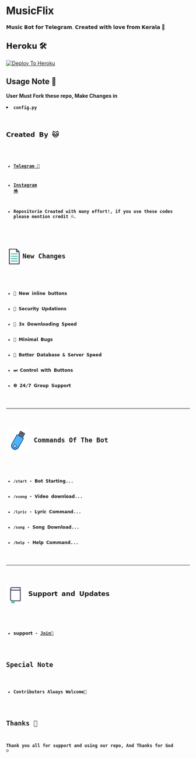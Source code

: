 # MusicFlix
𝗠𝘂𝘀𝗶𝗰 𝗕𝗼𝘁 𝗳𝗼𝗿 𝗧𝗲𝗹𝗲𝗴𝗿𝗮𝗺. 𝗖𝗿𝗲𝗮𝘁𝗲𝗱 𝘄𝗶𝘁𝗵 𝗹𝗼𝘃𝗲 𝗳𝗿𝗼𝗺 𝗞𝗲𝗿𝗮𝗹𝗮 🌴



## 𝗛𝗲𝗿𝗼𝗸𝘂 🛠

[![Deploy To Heroku](https://www.herokucdn.com/deploy/button.svg)](https://heroku.com/deploy?template=https://github.com/Abhijith-Sudhakaran/MusicFlix)

## Usage Note 📄

<b> User Must Fork these repo, Make Changes in <li><code>config.py</li>
## 𝗖𝗿𝗲𝗮𝘁𝗲𝗱 𝗕𝘆 🐱 
- [Telegram 💌](https://t.me/Telecat_X) 
- [Instagram 🪅](https://Instagram.com/hypercat_ext) 

- <b>Repositorie Created with many effort!, if you use these codes please mention credit ☺. 


<h2><img src="https://github.com/GeekTG/assets/raw/master/56-document-outline.gif" align="center" width="45">New Changes</h2>
<ul>
    <li>💎 𝗡𝗲𝘄 𝗶𝗻𝗹𝗶𝗻𝗲 𝗯𝘂𝘁𝘁𝗼𝗻𝘀</li>
    <li>🔐 𝗦𝗲𝗰𝘂𝗿𝗶𝘁𝘆 𝗨𝗽𝗱𝗮𝘁𝗶𝗼𝗻𝘀</li>
    <li>🔮 𝟯𝘅 𝗗𝗼𝘄𝗻𝗹𝗼𝗮𝗱𝗶𝗻𝗴 𝗦𝗽𝗲𝗲𝗱</li>
    <li>🔑 𝗠𝗶𝗻𝗶𝗺𝗮𝗹 𝗕𝘂𝗴𝘀</li>
    <li>🔄 𝗕𝗲𝘁𝘁𝗲𝗿 𝗗𝗮𝘁𝗮𝗯𝗮𝘀𝗲 & 𝗦𝗲𝗿𝘃𝗲𝗿 𝗦𝗽𝗲𝗲𝗱</li>
    <li>⏭ 𝗖𝗼𝗻𝘁𝗿𝗼𝗹 𝘄𝗶𝘁𝗵 𝗕𝘂𝘁𝘁𝗼𝗻𝘀</li>
    <li>🌐 𝟮𝟰/𝟳 𝗚𝗿𝗼𝘂𝗽 𝗦𝘂𝗽𝗽𝗼𝗿𝘁</li>
</ul>
<hr>
<h2><img src="https://github.com/GeekTG/assets/raw/master/744-pendrive-storage-lineal.gif" align="center" width="65"> Commands Of The Bot</h2>
<ul>
   <li><code>/start</code> - 𝗕𝗼𝘁 𝗦𝘁𝗮𝗿𝘁𝗶𝗻𝗴...</li>
    <li><code>/vsong</code> - 𝗩𝗶𝗱𝗲𝗼 𝗱𝗼𝘄𝗻𝗹𝗼𝗮𝗱...</li>
    <li><code>/lyric</code> - 𝗟𝘆𝗿𝗶𝗰 𝗖𝗼𝗺𝗺𝗮𝗻𝗱...</li>
    <li><code>/song</code> - 𝗦𝗼𝗻𝗴 𝗗𝗼𝘄𝗻𝗹𝗼𝗮𝗱...</li>
    <li><code>/help</code> - 𝗛𝗲𝗹𝗽 𝗖𝗼𝗺𝗺𝗮𝗻𝗱...</li>
</ul>
<hr>
<h2><img src="https://github.com/GeekTG/assets/raw/master/112-book-morph-outline.gif" align="center" width="50"> 𝗦𝘂𝗽𝗽𝗼𝗿𝘁 𝗮𝗻𝗱 𝗨𝗽𝗱𝗮𝘁𝗲𝘀</h2>

 - 𝘀𝘂𝗽𝗽𝗼𝗿𝘁 - [Join🚪](https://t.me/CatBotzChat) 

## Special Note 

- <b>Contributers Always Welcome🎉

## Thanks 💌

<b>Thank you all for support and using our repo, And Thanks for God ☺
